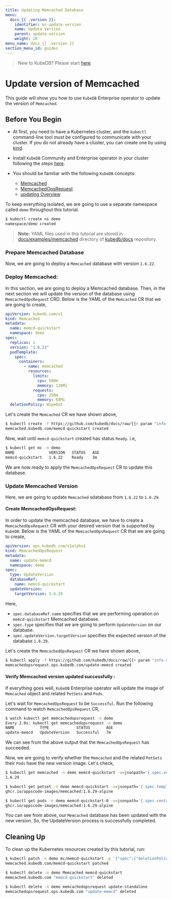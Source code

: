 ```yaml
---
title: Updating Memcached Database
menu:
  docs_{{ .version }}:
    identifier: mc-update-version
    name: Update Version
    parent: update-version
    weight: 20
menu_name: docs_{{ .version }}
section_menu_id: guides
---
```


> New to KubeDB? Please start [here](/docs/README.md).

# Update version of Memcached

This guide will show you how to use `KubeDB` Enterprise operator to update the version of `Memcached`.

## Before You Begin

- At first, you need to have a Kubernetes cluster, and the `kubectl` command-line tool must be configured to communicate with your cluster. If you do not already have a cluster, you can create one by using [kind](https://kind.sigs.k8s.io/docs/user/quick-start/).

- Install `KubeDB` Community and Enterprise operator in your cluster following the steps [here](/docs/setup/README.md).

- You should be familiar with the following `KubeDB` concepts:
  - [Memcached](/docs/guides/memcached/concepts/memcached.md)
  - [MemcachedOpsRequest](/docs/guides/memcached/concepts/memcached-opsrequest.md)
  - [updating Overview](/docs/guides/memcached/update-version/overview.md)

To keep everything isolated, we are going to use a separate namespace called `demo` throughout this tutorial.

```bash
$ kubectl create ns demo
namespace/demo created
```

> **Note:** YAML files used in this tutorial are stored in [docs/examples/memcached](/docs/examples/memcached) directory of [kubedb/docs](https://github.com/kube/docs) repository.

### Prepare Memcached Database

Now, we are going to deploy a `Memcached` database with version `1.6.22`.

### Deploy Memcached:

In this section, we are going to deploy a Memcached database. Then, in the next section we will update the version of the database using `MemcachedOpsRequest` CRD. Below is the YAML of the `Memcached` CR that we are going to create,

```yaml
apiVersion: kubedb.com/v1
kind: Memcached
metadata:
  name: memcd-quickstart
  namespace: demo
spec:
  replicas: 1
  version: "1.6.22"
  podTemplate:
    spec:
      containers:
        - name: memcached
          resources:
            limits:
              cpu: 500m
              memory: 128Mi
            requests:
              cpu: 250m
              memory: 64Mi
  deletionPolicy: WipeOut

```

Let's create the `Memcached` CR we have shown above,

```bash
$ kubectl create -f https://github.com/kubedb/docs/raw/{{< param "info.version" >}}/docs/examples/memcached/update-version/memcached.yaml
memcached.kubedb.com/memcd-quickstart created
```

Now, wait until `memcd-quickstart` created has status `Ready`. i.e,

```bash
$ kubectl get mc -n demo
NAME               VERSION   STATUS   AGE
memcd-quickstart   1.6.22    Ready    3m
```

We are now ready to apply the `MemcachedOpsRequest` CR to update this database.

### Update Memcached Version

Here, we are going to update `Memcached` sdatabase from `1.6.22` to `1.6.29`.

#### Create MemcachedOpsRequest:

In order to update the memcached database, we have to create a `MemcachedOpsRequest` CR with your desired version that is supported by `KubeDB`. Below is the YAML of the `MemcachedOpsRequest` CR that we are going to create,

```yaml
apiVersion: ops.kubedb.com/v1alpha1
kind: MemcachedOpsRequest
metadata:
  name: update-memcd
  namespace: demo
spec:
  type: UpdateVersion
  databaseRef:
    name: memcd-quickstart
  updateVersion:
    targetVersion: 1.6.29
```

Here,

- `spec.databaseRef.name` specifies that we are performing operation on `memcd-quickstart` Memcached database.
- `spec.type` specifies that we are going to perform `UpdateVersion` on our database.
- `spec.updateVersion.targetVersion` specifies the expected version of the database `1.6.29`.

Let's create the `MemcachedOpsRequest` CR we have shown above,

```bash
$ kubectl apply -f https://github.com/kubedb/docs/raw/{{< param "info.version" >}}/docs/examples/memcached/update-version/opsrequest-version-update.yaml
memcachedopsrequest.ops.kubedb.com/update-memcd created
```

#### Verify Memcached version updated successfully :

If everything goes well, `KubeDB` Enterprise operator will update the image of `Memcached` object and related `PetSets` and `Pods`.

Let's wait for `MemcachedOpsRequest` to be `Successful`.  Run the following command to watch `MemcachedOpsRequest` CR,

```bash
$ watch kubectl get memcachedopsrequest -n demo
Every 2.0s: kubectl get memcachedopsrequest -n demo
NAME           TYPE            STATUS       AGE
update-memcd   UpdateVersion   Successful   7m
```

We can see from the above output that the `MemcachedOpsRequest` has succeeded.

Now, we are going to verify whether the `Memcached` and the related `PetSets` their `Pods` have the new version image. Let's check,

```bash
$ kubectl get memcached -n demo memcd-quickstart -o=jsonpath='{.spec.version}{"\n"}'
1.6.29

$ kubectl get petset -n demo memcd-quickstart -o=jsonpath='{.spec.template.spec.containers[0].image}{"\n"}'
ghcr.io/appscode-images/memcached:1.6.29-alpine

$ kubectl get pods -n demo memcd-quickstart-0 -o=jsonpath='{.spec.containers[0].image}{"\n"}'
ghcr.io/appscode-images/memcached:1.6.29-alpine
```

You can see from above, our `Memcached` database has been updated with the new version. So, the UpdateVersion process is successfully completed.

## Cleaning Up

To clean up the Kubernetes resources created by this tutorial, run:

```bash
$ kubectl patch -n demo mc/memcd-quickstart -p '{"spec":{"deletionPolicy":"WipeOut"}}' --type="merge"
memcached.kubedb.com/memcd-quickstart patched

$ kubectl delete -n demo Memcached memcd-quickstart
memcached.kubedb.com "memcd-quickstart" deleted

$ kubectl delete -n demo memcachedopsrequest update-standalone
memcachedopsrequest.ops.kubedb.com "update-memcd" deleted
```
